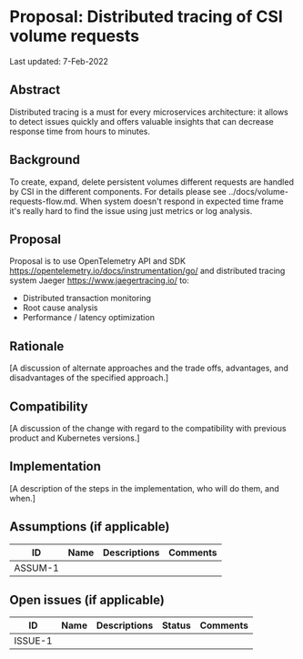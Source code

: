 # Proposal: Distributed tracing of CSI volume requests 

Last updated: 7-Feb-2022


## Abstract

Distributed tracing is a must for every microservices architecture: it allows to detect issues quickly and offers valuable insights that can decrease response time from hours to minutes.

## Background

To create, expand, delete persistent volumes different requests are handled by CSI in the different components. For details please see ../docs/volume-requests-flow.md.
When system doesn't respond in expected time frame it's really hard to find the issue using just metrics or log analysis.

## Proposal

Proposal is to use OpenTelemetry API and SDK https://opentelemetry.io/docs/instrumentation/go/ and distributed tracing system Jaeger https://www.jaegertracing.io/ to:
- Distributed transaction monitoring
- Root cause analysis
- Performance / latency optimization

## Rationale

[A discussion of alternate approaches and the trade offs, advantages, and disadvantages of the specified approach.]

## Compatibility

[A discussion of the change with regard to the compatibility with previous product and Kubernetes versions.]

## Implementation

[A description of the steps in the implementation, who will do them, and when.]

## Assumptions (if applicable)

ID | Name | Descriptions | Comments
---| -----| -------------| --------
ASSUM-1 |   |   |


## Open issues (if applicable)

ID | Name | Descriptions | Status | Comments
---| -----| -------------| ------ | --------
ISSUE-1 |   |   |   |   
